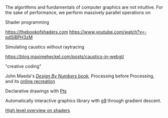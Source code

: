 ---
---

The algorithms and fundamentals of computer graphics are not intuitive. For the
sake of performance, we perform massively parallel operations on 

Shader programming

https://thebookofshaders.com
https://www.youtube.com/watch?v=-pdSjBPH3zM

Simulating caustics without raytracing

https://blog.maximeheckel.com/posts/caustics-in-webgl/

"creative coding"

John Maeda's [_Design By Numbers_
book](https://maedastudio.com/1999/dbn/index.php), Processing before Processing,
and its [online
recreation](https://www.media.mit.edu/projects/design-by-numbers-again/overview/)

Declarative drawings with [Pts](https://ptsjs.org)

Automatically interactive graphics library with [g9](http://omrelli.ug/g9/)
through gradient descent.

[High level overview on shaders](https://www.mayerowitz.io/blog/a-journey-into-shaders)
